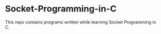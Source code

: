 # Socket-Programming-in-C
This repo contains programs written while learning Socket Programming in C.
